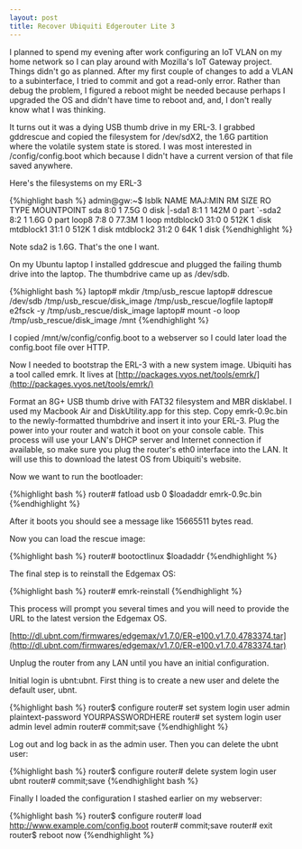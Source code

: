 ```yaml
---
layout: post
title: Recover Ubiquiti Edgerouter Lite 3
---
```


I planned to spend my evening after work configuring an IoT VLAN on my
home network so I can play around with Mozilla's IoT Gateway project.
Things didn't go as planned. After my first couple of changes to add
a VLAN to a subinterface, I tried to commit and got a read-only error.
Rather than debug the problem, I figured a reboot might be needed because
perhaps I upgraded the OS and didn't have time to reboot and, and, I don't 
really know what I was thinking.

It turns out it was a dying USB thumb drive in my ERL-3. I grabbed gddrescue
and copied the filesystem for /dev/sdX2, the 1.6G partition where the volatile
system state is stored. I was most interested in /config/config.boot which
because I didn't have a current version of that file saved anywhere.

Here's the filesystems on my ERL-3

{%highlight bash %}
admin@gw:~$ lsblk
NAME      MAJ:MIN RM   SIZE RO TYPE MOUNTPOINT
sda         8:0    1   7.5G  0 disk
|-sda1      8:1    1   142M  0 part
`-sda2      8:2    1   1.6G  0 part
loop8       7:8    0  77.3M  1 loop
mtdblock0  31:0    0   512K  1 disk
mtdblock1  31:1    0   512K  1 disk
mtdblock2  31:2    0    64K  1 disk
{%endhighlight %}

Note sda2 is 1.6G. That's the one I want.

On my Ubuntu laptop I installed gddrescue and plugged the failing thumb drive
into the laptop. The thumbdrive came up as /dev/sdb.

{%highlight bash %}
laptop# mkdir /tmp/usb_rescue
laptop# ddrescue /dev/sdb /tmp/usb_rescue/disk_image /tmp/usb_rescue/logfile
laptop# e2fsck -y /tmp/usb_rescue/disk_image
laptop# mount -o loop /tmp/usb_rescue/disk_image /mnt
{%endhighlight %}

I copied /mnt/w/config/config.boot to a webserver so I could later load
the config.boot file over HTTP.

Now I needed to bootstrap the ERL-3 with a new system image. Ubiquiti has a tool
called emrk. It lives at [http://packages.vyos.net/tools/emrk/](http://packages.vyos.net/tools/emrk/)

Format an 8G+ USB thumb drive with FAT32 filesystem and MBR disklabel. I used my 
Macbook Air and DiskUtility.app for this step. Copy emrk-0.9c.bin to the 
newly-formatted thumbdrive and insert it into your ERL-3. Plug the power into 
your router and watch it boot on your console cable. This process will use 
your LAN's DHCP server and Internet connection if available, so make sure you 
plug the router's eth0 interface into the LAN. It will use this to download 
the latest OS from Ubiquiti's website.

Now we want to run the bootloader:

{%highlight bash %}
router# fatload usb 0 $loadaddr emrk-0.9c.bin
{%endhighlight %}

After it boots you should see a message like 15665511 bytes read.

Now you can load the rescue image:

{%highlight bash %}
router# bootoctlinux $loadaddr
{%endhighlight %}

The final step is to reinstall the Edgemax OS:

{%highlight bash %}
router# emrk-reinstall
{%endhighlight %}

This process will prompt you several times and you will need to provide 
the URL to the latest version the Edgemax OS.

[http://dl.ubnt.com/firmwares/edgemax/v1.7.0/ER-e100.v1.7.0.4783374.tar](http://dl.ubnt.com/firmwares/edgemax/v1.7.0/ER-e100.v1.7.0.4783374.tar)

Unplug the router from any LAN until you have an initial configuration.

Initial login is ubnt:ubnt. First thing is to create a new user and delete 
the default user, ubnt.

{%highlight bash %}
router$ configure
router# set system login user admin plaintext-password YOURPASSWORDHERE
router# set system login user admin level admin
router# commit;save
{%endhighlight %}

Log out and log back in as the admin user. Then you can delete the ubnt user:

{%highlight bash %}
router$ configure
router# delete system login user ubnt 
router# commit;save
{%endhighlight bash %}

Finally I loaded the configuration I stashed earlier on my webserver:

{%highlight bash %}
router$ configure
router# load http://www.example.com/config.boot
router# commit;save
router# exit
router$ reboot now
{%endhighlight %}



